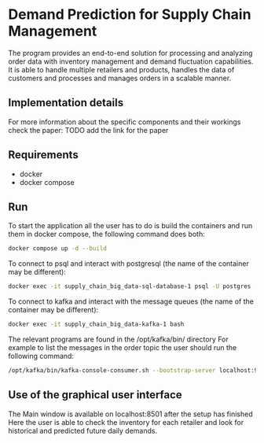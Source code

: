 # Demand Prediction for Supply Chain Management
The program provides an end-to-end solution for processing and analyzing order data with inventory management and demand fluctuation capabilities.
It is able to handle multiple retailers and products, handles the data of customers and processes and manages orders in a scalable manner.

## Implementation details
For more information about the specific components and their workings check the paper:
TODO add the link for the paper

## Requirements
- docker 
- docker compose

## Run
To start the application all the user has to do is build the containers and run them in docker compose, the following command does both:

```bash
docker compose up -d --build
```

To connect to psql and interact with postgresql (the name of the container may be different):

```bash
docker exec -it supply_chain_big_data-sql-database-1 psql -U postgres
```

To connect to kafka and interact with the message queues (the name of the container may be different):
```bash
docker exec -it supply_chain_big_data-kafka-1 bash
```
The relevant programs are found in the /opt/kafka/bin/ directory
For example to list the messages in the order topic the user should run the following command:
```bash
/opt/kafka/bin/kafka-console-consumer.sh --bootstrap-server localhost:9092 --topic orders
```

## Use of the graphical user interface
The Main window is available on localhost:8501 after the setup has finished
Here the user is able to check the inventory for each retailer and look for historical and predicted future daily demands.